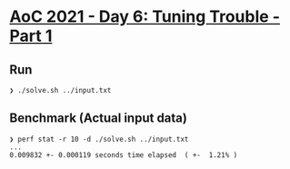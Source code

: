 # [AoC 2021 - Day 6: Tuning Trouble - Part 1](https://adventofcode.com/2022/day/6)

Run
---

```
❯ ./solve.sh ../input.txt
```


Benchmark (Actual input data)
-----------------------------

```
❯ perf stat -r 10 -d ./solve.sh ../input.txt
...
0.009832 +- 0.000119 seconds time elapsed  ( +-  1.21% )
```
